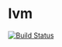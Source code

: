# lvm

[![Build Status](https://cloud.drone.io/api/badges/rolehippie/lvm/status.svg)](https://cloud.drone.io/rolehippie/lvm)
